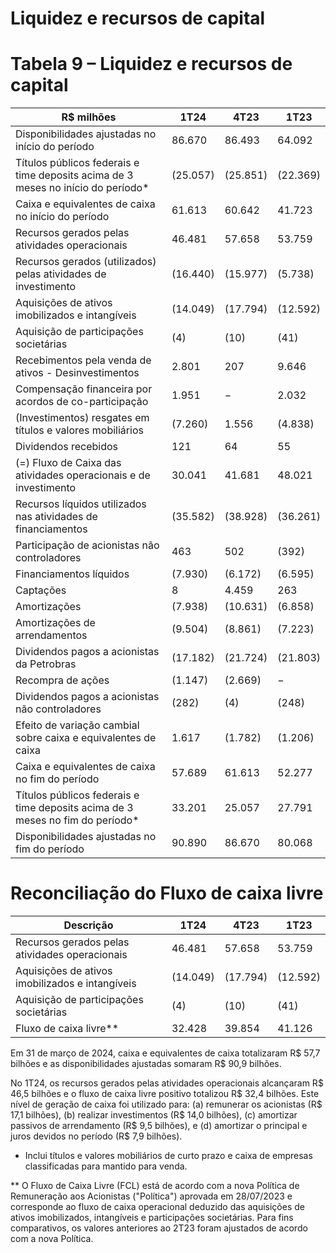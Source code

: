 # Liquidez e recursos de capital

# Tabela 9 – Liquidez e recursos de capital

|R$ milhões|1T24|4T23|1T23|
|---|---|---|---|
|Disponibilidades ajustadas no início do período|86.670|86.493|64.092|
|Títulos públicos federais e time deposits acima de 3 meses no início do período*|(25.057)|(25.851)|(22.369)|
|Caixa e equivalentes de caixa no início do período|61.613|60.642|41.723|
|Recursos gerados pelas atividades operacionais|46.481|57.658|53.759|
|Recursos gerados (utilizados) pelas atividades de investimento|(16.440)|(15.977)|(5.738)|
|Aquisições de ativos imobilizados e intangíveis|(14.049)|(17.794)|(12.592)|
|Aquisição de participações societárias|(4)|(10)|(41)|
|Recebimentos pela venda de ativos - Desinvestimentos|2.801|207|9.646|
|Compensação financeira por acordos de co-participação|1.951|−|2.032|
|(Investimentos) resgates em títulos e valores mobiliários|(7.260)|1.556|(4.838)|
|Dividendos recebidos|121|64|55|
|(=) Fluxo de Caixa das atividades operacionais e de investimento|30.041|41.681|48.021|
|Recursos líquidos utilizados nas atividades de financiamentos|(35.582)|(38.928)|(36.261)|
|Participação de acionistas não controladores|463|502|(392)|
|Financiamentos líquidos|(7.930)|(6.172)|(6.595)|
|Captações|8|4.459|263|
|Amortizações|(7.938)|(10.631)|(6.858)|
|Amortizações de arrendamentos|(9.504)|(8.861)|(7.223)|
|Dividendos pagos a acionistas da Petrobras|(17.182)|(21.724)|(21.803)|
|Recompra de ações|(1.147)|(2.669)|−|
|Dividendos pagos a acionistas não controladores|(282)|(4)|(248)|
|Efeito de variação cambial sobre caixa e equivalentes de caixa|1.617|(1.782)|(1.206)|
|Caixa e equivalentes de caixa no fim do período|57.689|61.613|52.277|
|Títulos públicos federais e time deposits acima de 3 meses no fim do período*|33.201|25.057|27.791|
|Disponibilidades ajustadas no fim do período|90.890|86.670|80.068|

# Reconciliação do Fluxo de caixa livre

|Descrição|1T24|4T23|1T23|
|---|---|---|---|
|Recursos gerados pelas atividades operacionais|46.481|57.658|53.759|
|Aquisições de ativos imobilizados e intangíveis|(14.049)|(17.794)|(12.592)|
|Aquisição de participações societárias|(4)|(10)|(41)|
|Fluxo de caixa livre**|32.428|39.854|41.126|

Em 31 de março de 2024, caixa e equivalentes de caixa totalizaram R$ 57,7 bilhões e as disponibilidades ajustadas somaram R$ 90,9 bilhões.

No 1T24, os recursos gerados pelas atividades operacionais alcançaram R$ 46,5 bilhões e o fluxo de caixa livre positivo totalizou R$ 32,4 bilhões. Este nível de geração de caixa foi utilizado para: (a) remunerar os acionistas (R$ 17,1 bilhões), (b) realizar investimentos (R$ 14,0 bilhões), (c) amortizar passivos de arrendamento (R$ 9,5 bilhões), e (d) amortizar o principal e juros devidos no período (R$ 7,9 bilhões).

* Inclui títulos e valores mobiliários de curto prazo e caixa de empresas classificadas para mantido para venda.

** O Fluxo de Caixa Livre (FCL) está de acordo com a nova Política de Remuneração aos Acionistas ("Política") aprovada em 28/07/2023 e corresponde ao fluxo de caixa operacional deduzido das aquisições de ativos imobilizados, intangíveis e participações societárias. Para fins comparativos, os valores anteriores ao 2T23 foram ajustados de acordo com a nova Política.